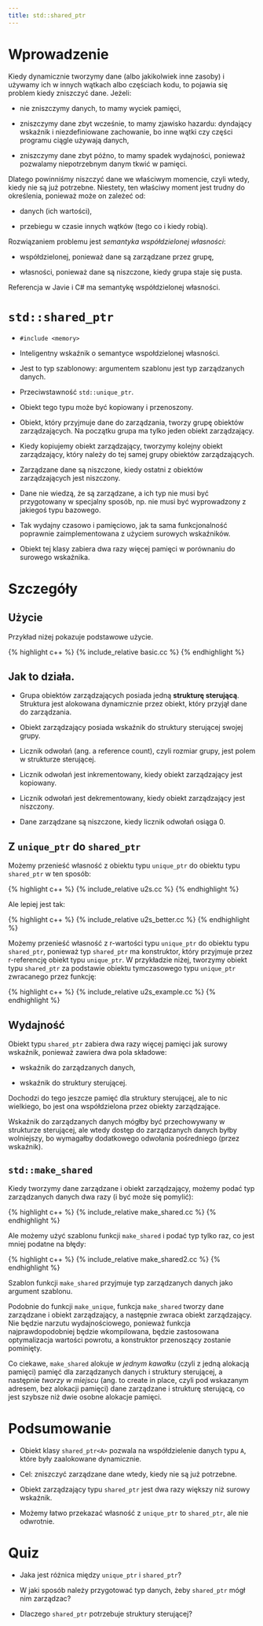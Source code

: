 ```yaml
---
title: std::shared_ptr
---
```


# Wprowadzenie

Kiedy dynamicznie tworzymy dane (albo jakikolwiek inne zasoby) i
używamy ich w innych wątkach albo częściach kodu, to pojawia się
problem kiedy zniszczyć dane.  Jeżeli:

* nie zniszczymy danych, to mamy wyciek pamięci,

* zniszczymy dane zbyt wcześnie, to mamy zjawisko hazardu: dyndający
  wskaźnik i niezdefiniowane zachowanie, bo inne wątki czy części
  programu ciągle używają danych,

* zniszczymy dane zbyt późno, to mamy spadek wydajności, ponieważ
  pozwalamy niepotrzebnym danym tkwić w pamięci.

Dlatego powinniśmy niszczyć dane we właściwym momencie, czyli wtedy,
kiedy nie są już potrzebne.  Niestety, ten właściwy moment jest trudny
do określenia, ponieważ może on zależeć od:

* danych (ich wartości),

* przebiegu w czasie innych wątków (tego co i kiedy robią).

Rozwiązaniem problemu jest *semantyka współdzielonej własności*:

* współdzielonej, ponieważ dane są zarządzane przez grupę,

* własności, ponieważ dane są niszczone, kiedy grupa staje się pusta.

Referencja w Javie i C# ma semantykę współdzielonej własności.

# `std::shared_ptr`

* `#include <memory>`

* Inteligentny wskaźnik o semantyce wspołdzielonej własności.

* Jest to typ szablonowy: argumentem szablonu jest typ zarządzanych
  danych.

* Przeciwstawność `std::unique_ptr`.

* Obiekt tego typu może być kopiowany i przenoszony.

* Obiekt, który przyjmuje dane do zarządzania, tworzy grupę obiektów
  zarządzających.  Na początku grupa ma tylko jeden obiekt
  zarządzający.

* Kiedy kopiujemy obiekt zarządzający, tworzymy kolejny obiekt
  zarządzający, który należy do tej samej grupy obiektów
  zarządzających.

* Zarządzane dane są niszczone, kiedy ostatni z obiektów
  zarządzających jest niszczony.

* Dane nie wiedzą, że są zarządzane, a ich typ nie musi być
  przygotowany w specjalny sposób, np. nie musi być wyprowadzony z
  jakiegoś typu bazowego.

* Tak wydajny czasowo i pamięciowo, jak ta sama funkcjonalność
  poprawnie zaimplementowana z użyciem surowych wskaźników.

* Obiekt tej klasy zabiera dwa razy więcej pamięci w porównaniu do
  surowego wskaźnika.

# Szczegóły

## Użycie

Przykład niżej pokazuje podstawowe użycie.

{% highlight c++ %}
{% include_relative basic.cc %}
{% endhighlight %}

## Jak to działa.

* Grupa obiektów zarządzających posiada jedną **strukturę
  sterującą**.  Struktura jest alokowana dynamicznie przez obiekt,
  który przyjął dane do zarządzania.

* Obiekt zarządzający posiada wskaźnik do struktury sterującej swojej
  grupy.

* Licznik odwołań (ang. a reference count), czyli rozmiar grupy, jest
  polem w strukturze sterującej.

* Licznik odwołań jest inkrementowany, kiedy obiekt zarządzający jest
  kopiowany.

* Licznik odwołań jest dekrementowany, kiedy obiekt zarządzający jest
  niszczony.

* Dane zarządzane są niszczone, kiedy licznik odwołań osiąga 0.

## Z `unique_ptr` do `shared_ptr`

Możemy przenieść własność z obiektu typu `unique_ptr` do obiektu typu
`shared_ptr` w ten sposób:

{% highlight c++ %}
{% include_relative u2s.cc %}
{% endhighlight %}

Ale lepiej jest tak:

{% highlight c++ %}
{% include_relative u2s_better.cc %}
{% endhighlight %}

Możemy przenieść własność z r-wartości typu `unique_ptr` do obiektu
typu `shared_ptr`, ponieważ typ `shared_ptr` ma konstruktor, który
przyjmuje przez r-referencję obiekt typu `unique_ptr`.  W przykładzie
niżej, tworzymy obiekt typu `shared_ptr` za podstawie obiektu
tymczasowego typu `unique_ptr` zwracanego przez funkcję:

{% highlight c++ %}
{% include_relative u2s_example.cc %}
{% endhighlight %}

## Wydajność

Obiekt typu `shared_ptr` zabiera dwa razy więcej pamięci jak surowy
wskaźnik, ponieważ zawiera dwa pola składowe:

* wskaźnik do zarządzanych danych,

* wskaźnik do struktury sterującej.

Dochodzi do tego jeszcze pamięć dla struktury sterującej, ale to nic
wielkiego, bo jest ona współdzielona przez obiekty zarządzające.

Wskaźnik do zarządzanych danych mógłby być przechowywany w strukturze
sterującej, ale wtedy dostęp do zarządzanych danych byłby wolniejszy,
bo wymagałby dodatkowego odwołania pośredniego (przez wskaźnik).

## `std::make_shared`

Kiedy tworzymy dane zarządzane i obiekt zarządzający, możemy podać typ
zarządzanych danych dwa razy (i być może się pomylić):

{% highlight c++ %}
{% include_relative make_shared.cc %}
{% endhighlight %}

Ale możemy użyć szablonu funkcji `make_shared` i podać typ tylko raz,
co jest mniej podatne na błędy:

{% highlight c++ %}
{% include_relative make_shared2.cc %}
{% endhighlight %}

Szablon funkcji `make_shared` przyjmuje typ zarządzanych danych jako
argument szablonu.

Podobnie do funkcji `make_unique`, funkcja `make_shared` tworzy dane
zarządzane i obiekt zarządzający, a następnie zwraca obiekt
zarządzający.  Nie będzie narzutu wydajnościowego, ponieważ funkcja
najprawdopodobniej będzie wkompilowana, będzie zastosowana
optymalizacja wartości powrotu, a konstruktor przenoszący zostanie
pominięty.

Co ciekawe, `make_shared` alokuje *w jednym kawałku* (czyli z jedną
alokacją pamięci) pamięć dla zarządzanych danych i struktury
sterującej, a następnie *tworzy w miejscu* (ang. to create in place,
czyli pod wskazanym adresem, bez alokacji pamięci) dane zarządzane i
strukturę sterującą, co jest szybsze niż dwie osobne alokacje pamięci.

# Podsumowanie

* Obiekt klasy `shared_ptr<A>` pozwala na współdzielenie danych typu
  `A`, które były zaalokowane dynamicznie.

* Cel: zniszczyć zarządzane dane wtedy, kiedy nie są już potrzebne.

* Obiekt zarządzający typu `shared_ptr` jest dwa razy większy niż
  surowy wskaźnik.

* Możemy łatwo przekazać własność z `unique_ptr` to `shared_ptr`, ale
  nie odwrotnie.

# Quiz

* Jaka jest różnica między `unique_ptr` i `shared_ptr`?

* W jaki sposób należy przygotować typ danych, żeby `shared_ptr` mógł
  nim zarządzac?

* Dlaczego `shared_ptr` potrzebuje struktury sterującej?
